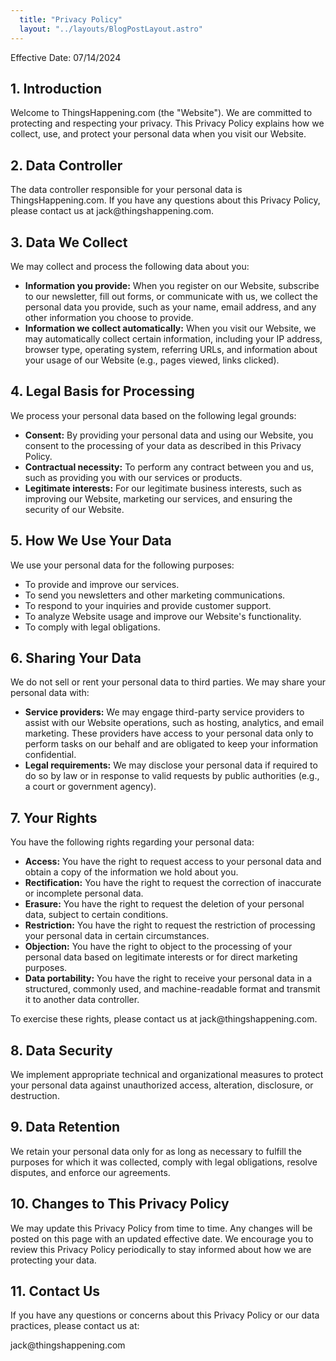 ```yaml
---
  title: "Privacy Policy"
  layout: "../layouts/BlogPostLayout.astro"
---
```


<div>
  <div>
    <p>Effective Date: 07/14/2024</p>
  </div>

  <div>
    <h2>1. Introduction</h2>
    <p>Welcome to ThingsHappening.com (the "Website"). We are committed to protecting and respecting your privacy. This Privacy Policy explains how we collect, use, and protect your personal data when you visit our Website.</p>
  </div>

  <div>
    <h2>2. Data Controller</h2>
    <p>The data controller responsible for your personal data is ThingsHappening.com. If you have any questions about this Privacy Policy, please contact us at jack@thingshappening.com.</p>
  </div>

  <div>
    <h2>3. Data We Collect</h2>
    <p>We may collect and process the following data about you:</p>
    <ul>
      <li><b>Information you provide:</b> When you register on our Website, subscribe to our newsletter, fill out forms, or communicate with us, we collect the personal data you provide, such as your name, email address, and any other information you choose to provide.</li>
      <li><b>Information we collect automatically:</b> When you visit our Website, we may automatically collect certain information, including your IP address, browser type, operating system, referring URLs, and information about your usage of our Website (e.g., pages viewed, links clicked).</li>
    </ul>
  </div>

  <div>
    <h2>4. Legal Basis for Processing</h2>
    <p>We process your personal data based on the following legal grounds:</p>
    <ul>
      <li><b>Consent:</b> By providing your personal data and using our Website, you consent to the processing of your data as described in this Privacy Policy.</li>
      <li><b>Contractual necessity:</b> To perform any contract between you and us, such as providing you with our services or products.</li>
      <li><b>Legitimate interests:</b> For our legitimate business interests, such as improving our Website, marketing our services, and ensuring the security of our Website.</li>
    </ul>
  </div>

  <div>
    <h2>5. How We Use Your Data</h2>
    <p>We use your personal data for the following purposes:</p>
    <ul>
      <li>To provide and improve our services.</li>
      <li>To send you newsletters and other marketing communications.</li>
      <li>To respond to your inquiries and provide customer support.</li>
      <li>To analyze Website usage and improve our Website's functionality.</li>
      <li>To comply with legal obligations.</li>
    </ul>
  </div>

  <div>
    <h2>6. Sharing Your Data</h2>
    <p>We do not sell or rent your personal data to third parties. We may share your personal data with:</p>
    <ul>
      <li><b>Service providers:</b> We may engage third-party service providers to assist with our Website operations, such as hosting, analytics, and email marketing. These providers have access to your personal data only to perform tasks on our behalf and are obligated to keep your information confidential.</li>
      <li><b>Legal requirements:</b> We may disclose your personal data if required to do so by law or in response to valid requests by public authorities (e.g., a court or government agency).</li>
    </ul>
  </div>

  <div>
    <h2>7. Your Rights</h2>
    <p>You have the following rights regarding your personal data:</p>
    <ul>
      <li><b>Access:</b> You have the right to request access to your personal data and obtain a copy of the information we hold about you.</li>
      <li><b>Rectification:</b> You have the right to request the correction of inaccurate or incomplete personal data.</li>
      <li><b>Erasure:</b> You have the right to request the deletion of your personal data, subject to certain conditions.</li>
      <li><b>Restriction:</b> You have the right to request the restriction of processing your personal data in certain circumstances.</li>
      <li><b>Objection:</b> You have the right to object to the processing of your personal data based on legitimate interests or for direct marketing purposes.</li>
      <li><b>Data portability:</b> You have the right to receive your personal data in a structured, commonly used, and machine-readable format and transmit it to another data controller.</li>
    </ul>
    <p>To exercise these rights, please contact us at jack@thingshappening.com.</p>
  </div>

  <div>
    <h2>8. Data Security</h2>
    <p>We implement appropriate technical and organizational measures to protect your personal data against unauthorized access, alteration, disclosure, or destruction.</p>
  </div>

  <div>
    <h2>9. Data Retention</h2>
    <p>We retain your personal data only for as long as necessary to fulfill the purposes for which it was collected, comply with legal obligations, resolve disputes, and enforce our agreements.</p>
  </div>

  <div>
    <h2>10. Changes to This Privacy Policy</h2>
    <p>We may update this Privacy Policy from time to time. Any changes will be posted on this page with an updated effective date. We encourage you to review this Privacy Policy periodically to stay informed about how we are protecting your data.</p>
  </div>

  <div>
    <h2>11. Contact Us</h2>
    <p>If you have any questions or concerns about this Privacy Policy or our data practices, please contact us at:</p>
    <p>jack@thingshappening.com</p>
  </div>
</div>
